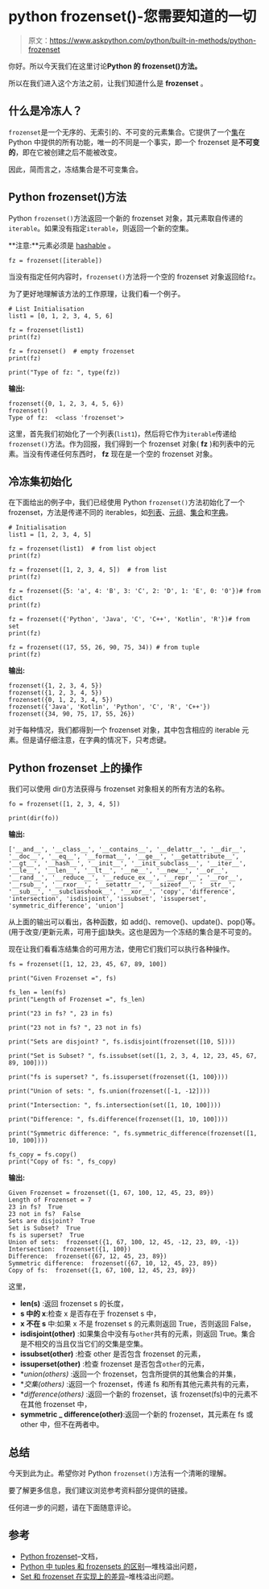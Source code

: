 # python frozenset()-您需要知道的一切

> 原文：<https://www.askpython.com/python/built-in-methods/python-frozenset>

你好。所以今天我们在这里讨论**Python 的 frozenset()方法。**

所以在我们进入这个方法之前，让我们知道什么是 **frozenset** 。

## 什么是冷冻人？

`frozenset`是一个无序的、无索引的、不可变的元素集合。它提供了一个[集](https://www.askpython.com/python/set/python-set)在 Python 中提供的所有功能，唯一的不同是一个事实，即一个 frozenset 是**不可变的**，即在它被创建之后不能被改变。

因此，简而言之，冻结集合是不可变集合。

## Python frozenset()方法

Python `frozenset()`方法返回一个新的 frozenset 对象，其元素取自传递的`iterable`。如果没有指定`iterable`，则返回一个新的空集。

**注意:**元素必须是 [hashable](https://docs.python.org/3.7/glossary.html#term-hashable) 。

```
fz = frozenset([iterable])

```

当没有指定任何内容时，`frozenset()`方法将一个空的 frozenset 对象返回给`fz`。

为了更好地理解该方法的工作原理，让我们看一个例子。

```
# List Initialisation
list1 = [0, 1, 2, 3, 4, 5, 6]

fz = frozenset(list1)
print(fz)

fz = frozenset()  # empty frozenset
print(fz)

print("Type of fz: ", type(fz))

```

**输出:**

```
frozenset({0, 1, 2, 3, 4, 5, 6})
frozenset()
Type of fz:  <class 'frozenset'>

```

这里，首先我们初始化了一个列表(`list1`)，然后将它作为`iterable`传递给`frozenset()`方法。作为回报，我们得到一个 frozenset 对象( **fz** )和列表中的元素。当没有传递任何东西时， **fz** 现在是一个空的 frozenset 对象。

## 冷冻集初始化

在下面给出的例子中，我们已经使用 Python `frozenset()`方法初始化了一个 frozenset，方法是传递不同的 iterables，如[列表](https://www.askpython.com/python/list/python-list)、[元组](https://www.askpython.com/python/tuple/python-tuple)、[集合](https://www.askpython.com/python/set/python-set)和[字典](https://www.askpython.com/python/dictionary/python-dictionary-dict-tutorial)。

```
# Initialisation
list1 = [1, 2, 3, 4, 5]

fz = frozenset(list1)  # from list object
print(fz)

fz = frozenset([1, 2, 3, 4, 5])  # from list
print(fz)

fz = frozenset({5: 'a', 4: 'B', 3: 'C', 2: 'D', 1: 'E', 0: '0'})# from dict
print(fz)

fz = frozenset({'Python', 'Java', 'C', 'C++', 'Kotlin', 'R'})# from set
print(fz)

fz = frozenset((17, 55, 26, 90, 75, 34)) # from tuple
print(fz)

```

**输出:**

```
frozenset({1, 2, 3, 4, 5})
frozenset({1, 2, 3, 4, 5})
frozenset({0, 1, 2, 3, 4, 5})
frozenset({'Java', 'Kotlin', 'Python', 'C', 'R', 'C++'})
frozenset({34, 90, 75, 17, 55, 26})

```

对于每种情况，我们都得到一个 frozenset 对象，其中包含相应的 iterable 元素。但是请仔细注意，在字典的情况下，只考虑键。

## Python frozenset 上的操作

我们可以使用 dir()方法获得与 frozenset 对象相关的所有方法的名称。

```
fo = frozenset([1, 2, 3, 4, 5])

print(dir(fo))

```

**输出:**

```
['__and__', '__class__', '__contains__', '__delattr__', '__dir__', '__doc__', '__eq__', '__format__', '__ge__', '__getattribute__', '__gt__', '__hash__', '__init__', '__init_subclass__', '__iter__', '__le__', '__len__', '__lt__', '__ne__', '__new__', '__or__', '__rand__', '__reduce__', '__reduce_ex__', '__repr__', '__ror__', '__rsub__', '__rxor__', '__setattr__', '__sizeof__', '__str__', '__sub__', '__subclasshook__', '__xor__', 'copy', 'difference', 'intersection', 'isdisjoint', 'issubset', 'issuperset', 'symmetric_difference', 'union']

```

从上面的输出可以看出，各种函数，如 add()、remove()、update()、pop()等。(用于改变/更新元素，可用于[组](https://www.askpython.com/python/set/python-set))缺失。这也是因为一个冻结的集合是不可变的。

现在让我们看看冻结集合的可用方法，使用它们我们可以执行各种操作。

```
fs = frozenset([1, 12, 23, 45, 67, 89, 100])

print("Given Frozenset =", fs)

fs_len = len(fs)
print("Length of Frozenset =", fs_len)

print("23 in fs? ", 23 in fs)

print("23 not in fs? ", 23 not in fs)

print("Sets are disjoint? ", fs.isdisjoint(frozenset([10, 5])))

print("Set is Subset? ", fs.issubset(set([1, 2, 3, 4, 12, 23, 45, 67, 89, 100])))

print("fs is superset? ", fs.issuperset(frozenset({1, 100})))

print("Union of sets: ", fs.union(frozenset([-1, -12])))

print("Intersection: ", fs.intersection(set([1, 10, 100])))

print("Difference: ", fs.difference(frozenset([1, 10, 100])))

print("Symmetric difference: ", fs.symmetric_difference(frozenset([1, 10, 100])))

fs_copy = fs.copy()
print("Copy of fs: ", fs_copy)

```

**输出:**

```
Given Frozenset = frozenset({1, 67, 100, 12, 45, 23, 89})
Length of Frozenset = 7
23 in fs?  True
23 not in fs?  False
Sets are disjoint?  True
Set is Subset?  True
fs is superset?  True
Union of sets:  frozenset({1, 67, 100, 12, 45, -12, 23, 89, -1})
Intersection:  frozenset({1, 100})
Difference:  frozenset({67, 12, 45, 23, 89})
Symmetric difference:  frozenset({67, 10, 12, 45, 23, 89})
Copy of fs:  frozenset({1, 67, 100, 12, 45, 23, 89})

```

这里，

*   **len(s)** :返回 frozenset s 的长度，
*   **s 中的 x**:检查 x 是否存在于 frozenset s 中，
*   **x 不在 s** 中:如果 x 不是 frozenset s 的元素则返回 True，否则返回 False，
*   **isdisjoint(other)** :如果集合中没有与`other`共有的元素，则返回 True。集合是不相交的当且仅当它们的交集是空集。
*   **issubset(other)** :检查 other 是否包含 frozenset 的元素，
*   **issuperset(other)** :检查 frozenset 是否包含`other`的元素，
*   **union(*others)** :返回一个 frozenset，包含所提供的其他集合的并集，
*   **交集(*others)** :返回一个 frozenset，传递 fs 和所有其他元素共有的元素，
*   **difference(*others)** :返回一个新的 frozenset，该 frozenset(fs)中的元素不在其他 frozenset 中，
*   **symmetric _ difference(other)**:返回一个新的 frozenset，其元素在 fs 或 other 中，但不在两者中。

## 总结

今天到此为止。希望你对 Python `frozenset()`方法有一个清晰的理解。

要了解更多信息，我们建议浏览参考资料部分提供的链接。

任何进一步的问题，请在下面随意评论。

## 参考

*   [Python frozenset](https://docs.python.org/3/library/stdtypes.html?highlight=frozenset#frozenset)–文档，
*   [Python 中 tuples 和 frozensets 的区别](https://stackoverflow.com/questions/14422409/difference-between-tuples-and-frozensets-in-python)—堆栈溢出问题，
*   [Set 和 frozenset 在实现上的差异](https://stackoverflow.com/questions/17646007/set-and-frozenset-difference-in-implementation)–堆栈溢出问题。